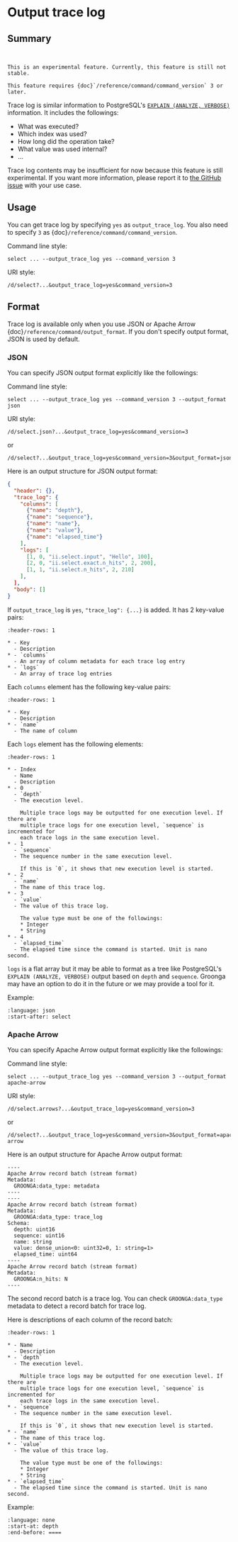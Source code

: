# Output trace log

## Summary

```{versionadded} 13.0.9
```

```{note}

This is an experimental feature. Currently, this feature is still not stable.

This feature requires {doc}`/reference/command/command_version` 3 or later.
```

Trace log is similar information to PostgreSQL's [`EXPLAIN (ANALYZE,
VERBOSE)`](https://www.postgresql.org/docs/current/sql-explain.html)
information. It includes the followings:

- What was executed?
- Which index was used?
- How long did the operation take?
- What value was used internal?
- ...

Trace log contents may be insufficient for now because this feature is
still experimental. If you want more information, please report it to
[the GitHub
issue](https://github.com/groonga/groonga/issues/new?labels=Feature&template=feature_request.yml)
with your use case.

## Usage

You can get trace log by specifying `yes` as `output_trace_log`. You
also need to specify `3` as {doc}`/reference/command/command_version`.

Command line style:

```text
select ... --output_trace_log yes --command_version 3
```

URI style:

```text
/d/select?...&output_trace_log=yes&command_version=3
```

## Format

Trace log is available only when you use JSON or Apache Arrow
{doc}`/reference/command/output_format`. If you don't specify output
format, JSON is used by default.

### JSON

You can specify JSON output format explicitly like the followings:

Command line style:

```text
select ... --output_trace_log yes --command_version 3 --output_format json
```

URI style:

```text
/d/select.json?...&output_trace_log=yes&command_version=3
```

or

```text
/d/select?...&output_trace_log=yes&command_version=3&output_format=json
```

Here is an output structure for JSON output format:

```json
{
  "header": {},
  "trace_log": {
    "columns": [
      {"name": "depth"},
      {"name": "sequence"},
      {"name": "name"},
      {"name": "value"},
      {"name": "elapsed_time"}
    ],
    "logs": [
      [1, 0, "ii.select.input", "Hello", 100],
      [2, 0, "ii.select.exact.n_hits", 2, 200],
      [1, 1, "ii.select.n_hits", 2, 210]
    ],
  ],
  "body": []
}
```

If `output_trace_log` is `yes`, `"trace_log": {...}` is added. It has
2 key-value pairs:

```{list-table}
:header-rows: 1

* - Key
  - Description
* - `columns`
  - An array of column metadata for each trace log entry
* - `logs`
  - An array of trace log entries
```

Each `columns` element has the following key-value pairs:

```{list-table}
:header-rows: 1

* - Key
  - Description
* - `name`
  - The name of column
```

Each `logs` element has the following elements:

```{list-table}
:header-rows: 1

* - Index
  - Name
  - Description
* - 0
  - `depth`
  - The execution level.

    Multiple trace logs may be outputted for one execution level. If there are
    multiple trace logs for one execution level, `sequence` is incremented for
    each trace logs in the same execution level.
* - 1
  - `sequence`
  - The sequence number in the same execution level.

    If this is `0`, it shows that new execution level is started.
* - 2
  - `name`
  - The name of this trace log.
* - 3
  - `value`
  - The value of this trace log.

    The value type must be one of the followings:
    * Integer
    * String
* - 4
  - `elapsed_time`
  - The elapsed time since the command is started. Unit is nano second.
```

`logs` is a flat array but it may be able to format as a tree like
PostgreSQL's `EXPLAIN (ANALYZE, VERBOSE)` output based on `depth` and
`sequence`. Groonga may have an option to do it in the future or we
may provide a tool for it.

Example:

```{literalinclude} ../../../../test/command/suite/select/fuzzy/output_trace_log/json.expected
:language: json
:start-after: select
```

### Apache Arrow

You can specify Apache Arrow output format explicitly like the
followings:

Command line style:

```text
select ... --output_trace_log yes --command_version 3 --output_format apache-arrow
```

URI style:

```text
/d/select.arrows?...&output_trace_log=yes&command_version=3
```

or

```text
/d/select?...&output_trace_log=yes&command_version=3&output_format=apache-arrow
```

Here is an output structure for Apache Arrow output format:

```text
----
Apache Arrow record batch (stream format)
Metadata:
  GROONGA:data_type: metadata
----
----
Apache Arrow record batch (stream format)
Metadata:
  GROONGA:data_type: trace_log
Schema:
  depth: uint16
  sequence: uint16
  name: string
  value: dense_union<0: uint32=0, 1: string=1>
  elapsed_time: uint64
----
Apache Arrow record batch (stream format)
Metadata:
  GROONGA:n_hits: N
----
```

The second record batch is a trace log. You can check
`GROONGA:data_type` metadata to detect a record batch for trace log.

Here is descriptions of each column of the record batch:

```{list-table}
:header-rows: 1

* - Name
  - Description
* - `depth`
  - The execution level.

    Multiple trace logs may be outputted for one execution level. If there are
    multiple trace logs for one execution level, `sequence` is incremented for
    each trace logs in the same execution level.
* - `sequence`
  - The sequence number in the same execution level.

    If this is `0`, it shows that new execution level is started.
* - `name`
  - The name of this trace log.
* - `value`
  - The value of this trace log.

    The value type must be one of the followings:
    * Integer
    * String
* - `elapsed_time`
  - The elapsed time since the command is started. Unit is nano second.
```

Example:

```{literalinclude} ../../../../test/command/suite/select/fuzzy/output_trace_log/apache_arrow.expected
:language: none
:start-at: depth
:end-before: ====
```
